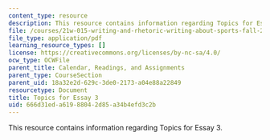 ```yaml
---
content_type: resource
description: This resource contains information regarding Topics for Essay 3.
file: /courses/21w-015-writing-and-rhetoric-writing-about-sports-fall-2013/666d31eda61988042d85a34b4efd3c2b_MIT21W_015F13_Esay_3_Topc.pdf
file_type: application/pdf
learning_resource_types: []
license: https://creativecommons.org/licenses/by-nc-sa/4.0/
ocw_type: OCWFile
parent_title: Calendar, Readings, and Assignments
parent_type: CourseSection
parent_uid: 18a32e2d-629c-3de0-2173-a04e88a22849
resourcetype: Document
title: Topics for Essay 3
uid: 666d31ed-a619-8804-2d85-a34b4efd3c2b
---
```

This resource contains information regarding Topics for Essay 3.